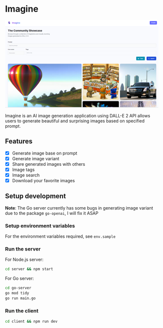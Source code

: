 # Imagine

![demo](demo/homepage.png)

Imagine is an AI image generation application using DALL-E 2 API allows users to generate beautiful and surprising images based on specified prompt.

## Features

- [x] Generate image base on prompt
- [x] Generate image variant
- [x] Share generated images with others
- [x] Image tags
- [x] Image search
- [x] Download your favorite images

## Setup development

**Note**: The Go server currently has some bugs in generating image variant due to the package `go-openai`, I will fix it ASAP

### Setup environment variables

For the environment variables required, see `env.sample`

### Run the server

For Node.js server:

```bash
cd server && npm start
```

For Go server:

```bash
cd go-server
go mod tidy
go run main.go
```

### Run the client

```bash
cd client && npm run dev
```
